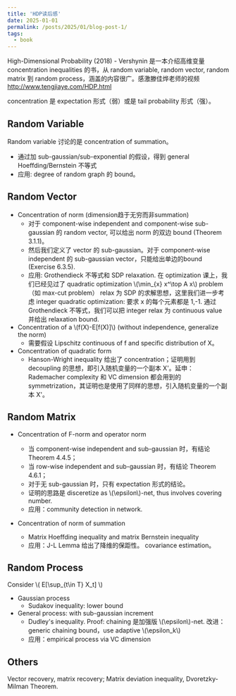 ```yaml
---
title: 'HDP读后感'
date: 2025-01-01
permalink: /posts/2025/01/blog-post-1/
tags:
  - book
---
```

High-Dimensional Probability (2018) - Vershynin 是一本介绍高维变量 concentration inequalities 的书，从 random variable, random vector, random matrix 到 random process，涵盖的内容很广。感激滕佳烨老师的视频 http://www.tengjiaye.com/HDP.html

concentration 是 expectation 形式（弱）或是 tail probability 形式（强）。

## Random Variable

Random variable 讨论的是 concentration of summation。
- 通过加 sub-gaussian/sub-exponential 的假设，得到 general Hoeffding/Bernstein 不等式
- 应用: degree of random graph 的 bound。

## Random Vector

- Concentration of norm (dimension趋于无穷而非summation) 
  - 对于 component-wise independent and component-wise sub-gaussian 的 random vector, 可以给出 norm 的双边 bound (Theorem 3.1.1)。
  - 然后我们定义了 vector 的 sub-gaussian。对于 component-wise independent 的 sub-gaussian vector，只能给出单边的bound (Exercise 6.3.5). 
  - 应用: Grothendieck 不等式和 SDP relaxation. 在 optimization 课上，我们已经见过了 quadratic optimization \\(\min_{x} x^\top A x\\) problem （如 max-cut problem） relax 为 SDP 的求解思想，这里我们进一步考虑 integer quadratic optimization: 要求 x 的每个元素都是 1,-1. 通过Grothendieck 不等式，我们可以把 integer relax 为 continuous value 并给出 relaxation bound.
- Concentration of a \\(f(X)-E[f(X)]\\) (without independence, generalize the norm)
  - 需要假设 Lipschitz continuous of f and specific distribution of X。
- Concentration of quadratic form
  - Hanson-Wright inequality 给出了 concentration；证明用到 decoupling 的思想，即引入随机变量的一个副本 X'。延申：Rademacher complexity 和 VC dimension 都会用到的 symmetrization，其证明也是使用了同样的思想，引入随机变量的一个副本 X'。

## Random Matrix

- Concentration of F-norm and operator norm
  - 当 component-wise independent and sub-gaussian 时，有结论 Theorem 4.4.5；
  - 当 row-wise independent and sub-gaussian 时，有结论 Theorem 4.6.1；
  - 对于无 sub-gaussian 时，只有 expectation 形式的结论。
  - 证明的思路是 disceretize as \\(\epsilon\\)-net, thus involves covering number. 
  - 应用：community detection in network.

- Concentration of norm of summation
  - Matrix Hoeffding inequality and matrix Bernstein inequality
  - 应用：J-L Lemma 给出了降维的保距性。 covariance estimation。

## Random Process

Consider \\( E[\sup_{t\in T} X_t] \\)
- Gaussian process
  - Sudakov inequality: lower bound
- General process: with sub-gaussian increment
  - Dudley's inequality. Proof: chaining 是加强版 \\(\epsilon\\)-net. 改进：generic chaining bound，use adaptive \\(\epsilon_k\\)
  - 应用：empirical process via VC dimension

## Others

Vector recovery, matrix recovery; Matrix deviation inequality, Dvoretzky-Milman Theorem.